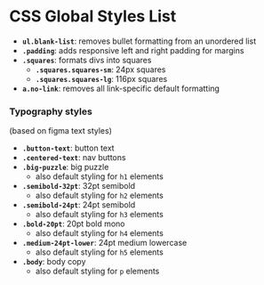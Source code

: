 # CSS Global Styles List
- **`ul.blank-list`**: removes bullet formatting from an unordered list
- **`.padding`**: adds responsive left and right padding for margins
- **`.squares`**: formats divs into squares
    - **`.squares.squares-sm`**: 24px squares
    - **`.squares.squares-lg`**: 116px squares
- **`a.no-link`**: removes all link-specific default formatting

### Typography styles
(based on figma text styles)
- **`.button-text`**: button text
- **`.centered-text`**: nav buttons
- **`.big-puzzle`**: big puzzle
    - also default styling for `h1` elements
- **`.semibold-32pt`**: 32pt semibold
    - also default styling for `h2` elements
- **`.semibold-24pt`**: 24pt semibold
    - also default styling for `h3` elements
- **`.bold-20pt`**: 20pt bold mono
    - also default styling for `h4` elements
- **`.medium-24pt-lower`**: 24pt medium lowercase
    - also default styling for `h5` elements
- **`.body`**: body copy
    - also default styling for `p` elements